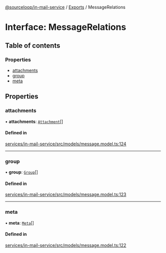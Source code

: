 [@sourceloop/in-mail-service](../README.md) / [Exports](../modules.md) / MessageRelations

# Interface: MessageRelations

## Table of contents

### Properties

- [attachments](MessageRelations.md#attachments)
- [group](MessageRelations.md#group)
- [meta](MessageRelations.md#meta)

## Properties

### attachments

• **attachments**: [`Attachment`](../classes/Attachment.md)[]

#### Defined in

[services/in-mail-service/src/models/message.model.ts:124](https://github.com/sourcefuse/loopback4-microservice-catalog/blob/68ec38a2a/services/in-mail-service/src/models/message.model.ts#L124)

___

### group

• **group**: [`Group`](../classes/Group.md)[]

#### Defined in

[services/in-mail-service/src/models/message.model.ts:123](https://github.com/sourcefuse/loopback4-microservice-catalog/blob/68ec38a2a/services/in-mail-service/src/models/message.model.ts#L123)

___

### meta

• **meta**: [`Meta`](../classes/Meta.md)[]

#### Defined in

[services/in-mail-service/src/models/message.model.ts:122](https://github.com/sourcefuse/loopback4-microservice-catalog/blob/68ec38a2a/services/in-mail-service/src/models/message.model.ts#L122)
